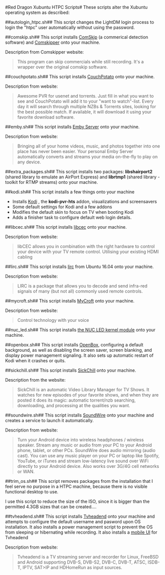 #Red Dragon Xubuntu HTPC Scripts#
These scripts alter the Xubuntu operating system as described:

##autologin_htpc.sh##
This script changes the LightDM login process to login the "htpc" user automatically without using the password.

##comskip.sh##
This script installs [ComSkip](https://www.comskip.org/) (a commerical detection software) and [Comskipper](https://github.com/Helly1206/comskipper) onto your machine.

Description from Comskipper website:
> This program can skip commercials while still recording. It's a wrapper over the original comskip software. 

##couchpotato.sh##
This script installs [CouchPotato](https://couchpota.to/) onto your machine.

Description from website:
> Awesome PVR for usenet and torrents. Just fill in what you want to see and CouchPotato will add it to your "want to watch"-list. Every day it will search through multiple NZBs & Torrents sites, looking for the best possible match. If available, it will download it using your favorite download software. 

##emby.sh##
This script installs [Emby Server](https://emby.media/index.html) onto your machine.

Description from website:
> Bringing all of your home videos, music, and photos together into one place has never been easier. Your personal Emby Server automatically converts and streams your media on-the-fly to play on any device.

##extra_packages.sh##
This script installs two packages: **libshairport2** (shared library to emulate an AirPort Express) and **librtmp1** (shared library - toolkit for RTMP streams) onto your machine.

##kodi.sh##
This script installs a few things onto your machine

- Installs [Kodi](https://kodi.tv/) , the **kodi-pvr-hts** addon, visualizations and screensavers
- Some default settings for Kodi and a few addons
- Modifies the default skin to focus on TV when booting Kodi
- Adds a finisher task to configure default web login details.

##libcec.sh##
This script installs [libcec](http://libcec.pulse-eight.com/) onto your machine.

Description from website:
> libCEC allows you in combination with the right hardware to control your device with your TV remote control. Utilising your existing HDMI cabling

##lirc.sh##
This script installs [lirc](http://www.lirc.org/) from Ubuntu 16.04 onto your machine.

Description from website:
> LIRC is a package that allows you to decode and send infra-red signals of many (but not all) commonly used remote controls. 

##mycroft.sh##
This script installs [MyCroft](https://mycroft.ai/) onto your machine.

Description from website:
> Control technology with your voice

##nuc_led.sh##
This script installs [the NUC LED kernel module](https://github.com/xptsp/intel_nuc_led) onto your machine.

##openbox.sh##
This script installs [OpenBox](http://openbox.org/wiki/Main_Page), configuring a default background, as well as disabling the screen saver, screen blanking, and display power management signaling.  It also sets up automatic restart of Kodi when it crashes or quits.

##sickchill.sh##
This script installs [SickChill](https://sickchill.github.io/) onto your machine.

Description from the website:
> SickChill is an automatic Video Library Manager for TV Shows.
It watches for new episodes of your favorite shows, and when they are posted it does its magic: automatic torrent/nzb searching, downloading, and processing at the qualities you want.

##soundwire.sh##
This script installs [SoundWire](http://georgielabs.net/) onto your machine and creates a service to launch it automatically.

Description from website:
> Turn your Android device into wireless headphones / wireless speaker. Stream any music or audio from your PC to your Android phone, tablet, or other PCs. SoundWire does audio mirroring (audio cast). You can use any music player on your PC or laptop like Spotify, YouTube, or iTunes and stream low-latency live sound over WiFi directly to your Android device. Also works over 3G/4G cell networks or WAN.

##trim_os.sh##
This script removes packages from the installation that I feel serve no purpose in a HTPC machine, because there is no visible functional desktop to use.

I use this script to reduce the size of the ISO, since it is bigger than the permitted 4.3GB sizes that can be created....

##tvheadend.sh##
This script installs [Tvheadend](https://tvheadend.org/) onto your machine and attempts to configure the default username and pasword upon OS installation.  It also installs a power management script to prevent the OS from sleeping or hibernating while recording.  It also installs a [mobile UI](git://github.com/polini/TvheadendMobileUI)  for Tvheadend

Description from website:
> Tvheadend is a TV streaming server and recorder for Linux, FreeBSD and Android supporting DVB-S, DVB-S2, DVB-C, DVB-T, ATSC, ISDB-T, IPTV, SAT>IP and HDHomeRun as input sources.
